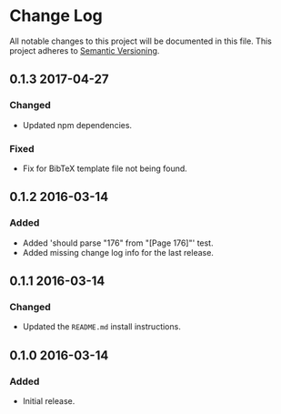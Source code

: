 Change Log
==========
All notable changes to this project will be documented in this file.
This project adheres to [Semantic Versioning](http://semver.org/).

0.1.3 2017-04-27
----------------
### Changed
- Updated npm dependencies.

### Fixed
- Fix for BibTeX template file not being found.

0.1.2 2016-03-14
----------------
### Added
- Added 'should parse "176" from "[Page 176]"' test.
- Added missing change log info for the last release.

0.1.1 2016-03-14
----------------
### Changed
- Updated the `README.md` install instructions.

0.1.0 2016-03-14
----------------
### Added
- Initial release.
